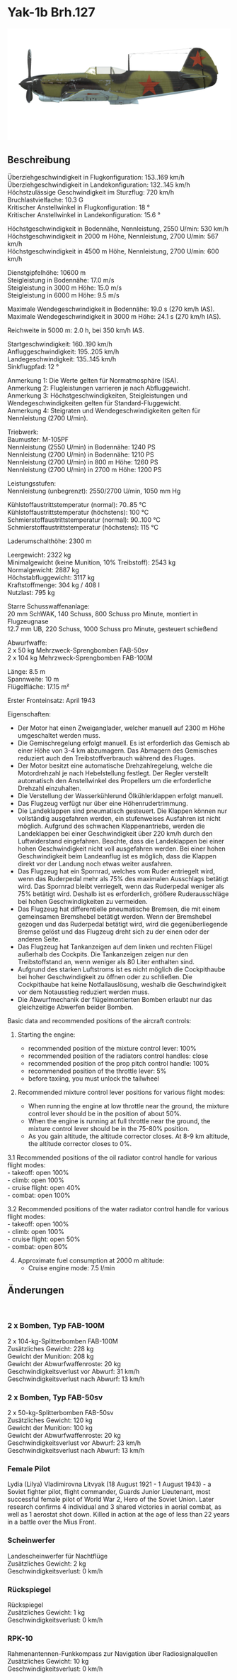 # Yak-1b Brh.127  
  
![yak1s127](../images/yak1s127.png)  
  
## Beschreibung  
  
Überziehgeschwindigkeit in Flugkonfiguration: 153..169 km/h  
Überziehgeschwindigkeit in Landekonfiguration: 132..145 km/h  
Höchstzulässige Geschwindigkeit im Sturzflug: 720 km/h  
Bruchlastvielfache: 10.3 G  
Kritischer Anstellwinkel in Flugkonfiguration: 18 °  
Kritischer Anstellwinkel in Landekonfiguration: 15.6 °  
  
Höchstgeschwindigkeit in Bodennähe, Nennleistung, 2550 U/min: 530 km/h  
Höchstgeschwindigkeit in 2000 m Höhe, Nennleistung, 2700 U/min: 567 km/h  
Höchstgeschwindigkeit in 4500 m Höhe, Nennleistung, 2700 U/min: 600 km/h  
  
Dienstgipfelhöhe: 10600 m  
Steigleistung in Bodennähe: 17.0 m/s  
Steigleistung in 3000 m Höhe: 15.0 m/s  
Steigleistung in 6000 m Höhe: 9.5 m/s  
  
Maximale Wendegeschwindigkeit in Bodennähe: 19.0 s (270 km/h IAS).  
Maximale Wendegeschwindigkeit in 3000 m Höhe: 24.1 s (270 km/h IAS).  
  
Reichweite in 5000 m: 2.0 h, bei 350 km/h IAS.  
  
Startgeschwindigkeit: 160..190 km/h  
Anfluggeschwindigkeit: 195..205 km/h  
Landegeschwindigkeit: 135..145 km/h  
Sinkflugpfad: 12 °  
  
Anmerkung 1: Die Werte gelten für Normatmosphäre (ISA).  
Anmerkung 2: Flugleistungen varrieren je nach Abfluggewicht.  
Anmerkung 3: Höchstgeschwindigkeiten, Steigleistungen und Wendegeschwindigkeiten gelten für Standard-Fluggewicht.  
Anmerkung 4: Steigraten und Wendegeschwindigkeiten gelten für Nennleistung (2700 U/min).  
  
Triebwerk:  
Baumuster: M-105PF  
Nennleistung (2550 U/min) in Bodennähe: 1240 PS  
Nennleistung (2700 U/min) in Bodennähe: 1210 PS  
Nennleistung (2700 U/min) in 800 m Höhe: 1260 PS  
Nennleistung (2700 U/min) in 2700 m Höhe: 1200 PS  
  
Leistungsstufen:  
Nennleistung (unbegrenzt): 2550/2700 U/min, 1050 mm Hg  
  
Kühlstoffaustrittstemperatur (normal): 70..85 °C  
Kühlstoffaustrittstemperatur (höchstens): 100 °C  
Schmierstoffaustrittstemperatur (normal): 90..100 °C  
Schmierstoffaustrittstemperatur (höchstens): 115 °C  
  
Laderumschalthöhe: 2300 m  
  
Leergewicht: 2322 kg  
Minimalgewicht (keine Munition, 10% Treibstoff): 2543 kg  
Normalgewicht: 2887 kg  
Höchstabfluggewicht: 3117 kg  
Kraftstoffmenge: 304 kg / 408 l  
Nutzlast: 795 kg  
  
Starre Schusswaffenanlage:  
20 mm SchWAK, 140 Schuss, 800 Schuss pro Minute, montiert in Flugzeugnase  
12.7 mm UB, 220 Schuss, 1000 Schuss pro Minute, gesteuert schießend  
  
Abwurfwaffe:  
2 x 50 kg Mehrzweck-Sprengbomben FAB-50sv  
2 x 104 kg Mehrzweck-Sprengbomben FAB-100M  
  
Länge: 8.5 m  
Spannweite: 10 m  
Flügelfläche: 17.15 m²  
  
Erster Fronteinsatz: April 1943  
  
Eigenschaften:  
- Der Motor hat einen Zweiganglader, welcher manuell auf 2300 m Höhe umgeschaltet werden muss.  
- Die Gemischregelung erfolgt manuell. Es ist erforderlich das Gemisch ab einer Höhe von 3-4 km abzumagern. Das Abmagern des Gemisches reduziert auch den Treibstoffverbrauch während des Fluges.  
- Der Motor besitzt eine automatische Drehzahlregelung, welche die Motordrehzahl je nach Hebelstellung festlegt. Der Regler verstellt automatisch den Anstellwinkel des Propellers um die erforderliche Drehzahl einzuhalten.  
- Die Verstellung der Wasserkühlerund Ölkühlerklappen erfolgt manuell.  
- Das Flugzeug verfügt nur über eine Höhenrudertrimmung.  
- Die Landeklappen sind pneumatisch gesteuert. Die Klappen können nur vollständig ausgefahren werden, ein stufenweises Ausfahren ist nicht möglich. Aufgrund des schwachen Klappenantriebs, werden die Landeklappen bei einer Geschwindigkeit über 220 km/h durch den Luftwiderstand eingefahren. Beachte, dass die Landeklappen bei einer hohen Geschwindigkeit nicht voll ausgefahren werden. Bei einer hohen Geschwindigkeit beim Landeanflug ist es möglich, dass die Klappen direkt vor der Landung noch etwas weiter ausfahren.  
- Das Flugzeug hat ein Spornrad, welches vom Ruder entriegelt wird, wenn das Ruderpedal mehr als 75% des maximalen Ausschlags betätigt wird. Das Spornrad bleibt verriegelt, wenn das Ruderpedal weniger als 75% betätigt wird. Deshalb ist es erforderlich, größere Ruderausschläge bei hohen Geschwindigkeiten zu vermeiden.  
- Das Flugzeug hat differentielle pneumatische Bremsen, die mit einem gemeinsamen Bremshebel betätigt werden. Wenn der Bremshebel gezogen und das Ruderpedal betätigt wird, wird die gegenüberliegende Bremse gelöst und das Flugzeug dreht sich zu der einen oder der anderen Seite.  
- Das Flugzeug hat Tankanzeigen auf dem linken und rechten Flügel außerhalb des Cockpits. Die Tankanzeigen zeigen nur den Treibstoffstand an, wenn weniger als 80 Liter enthalten sind.  
- Aufgrund des starken Luftstroms ist es nicht möglich die Cockpithaube bei hoher Geschwindigkeit zu öffnen oder zu schließen. Die Cockpithaube hat keine Notfallauslösung, weshalb die Geschwindigkeit vor dem Notausstieg reduziert werden muss.  
- Die Abwurfmechanik der flügelmontierten Bomben erlaubt nur das gleichzeitige Abwerfen beider Bomben.  
  
Basic data and recommended positions of the aircraft controls:  
1. Starting the engine:  
	- recommended position of the mixture control lever: 100%  
	- recommended position of the radiators control handles: close  
	- recommended position of the prop pitch control handle: 100%  
	- recommended position of the throttle lever: 5%  
	- before taxiing, you must unlock the tailwheel  
  
2. Recommended mixture control lever positions for various flight modes:  
	- When running the engine at low throttle near the ground, the mixture control lever should be in the position of about 50%.  
	- When the engine is running at full throttle near the ground, the mixture control lever should be in the 75-80% position.  
	- As you gain altitude, the altitude corrector closes. At 8-9 km altitude, the altitude corrector closes to 0%.  
  
3.1 Recommended positions of the oil radiator control handle for various flight modes:  
	- takeoff: open 100%  
	- climb: open 100%  
	- cruise flight: open 40%  
	- combat: open 100%  
  
3.2 Recommended positions of the water radiator control handle for various flight modes:  
	- takeoff: open 100%  
	- climb: open 100%  
	- cruise flight: open 50%  
	- combat: open 80%  
  
4. Approximate fuel consumption at 2000 m altitude:  
	- Cruise engine mode: 7.5 l/min  
  
## Änderungen  
  ﻿
  
  
### 2 x Bomben, Typ FAB-100M  
  
2 x 104-kg-Splitterbomben FAB-100M  
Zusätzliches Gewicht: 228 kg  
Gewicht der Munition: 208 kg  
Gewicht der Abwurfwaffenroste: 20 kg  
Geschwindigkeitsverlust vor Abwurf: 31 km/h  
Geschwindigkeitsverlust nach Abwurf: 13 km/h  ﻿
  
  
### 2 x Bomben, Typ FAB-50sv  
  
2 x 50-kg-Splitterbomben FAB-50sv  
Zusätzliches Gewicht: 120 kg  
Gewicht der Munition: 100 kg  
Gewicht der Abwurfwaffenroste: 20 kg  
Geschwindigkeitsverlust vor Abwurf: 23 km/h  
Geschwindigkeitsverlust nach Abwurf: 13 km/h  ﻿
  
### Female Pilot  
  
Lydia (Lilya) Vladimirovna Litvyak (18 August 1921 - 1 August 1943) - a Soviet fighter pilot, flight commander, Guards Junior Lieutenant, most successful female pilot of World War 2, Hero of the Soviet Union. Later research confirms 4 individual and 3 shared victories in aerial combat, as well as 1 aerostat shot down. Killed in action at the age of less than 22 years in a battle over the Mius Front.  ﻿
  
### Scheinwerfer  
  
Landescheinwerfer für Nachtflüge  
Zusätzliches Gewicht: 2 kg  
Geschwindigkeitsverlust: 0 km/h  ﻿
  
### Rückspiegel  
  
Rückspiegel  
Zusätzliches Gewicht: 1 kg  
Geschwindigkeitsverlust: 0 km/h  ﻿
  
  
### RPK-10  
  
Rahmenantennen-Funkkompass zur Navigation über Radiosignalquellen  
Zusätzliches Gewicht: 10 kg  
Geschwindigkeitsverlust: 0 km/h  
